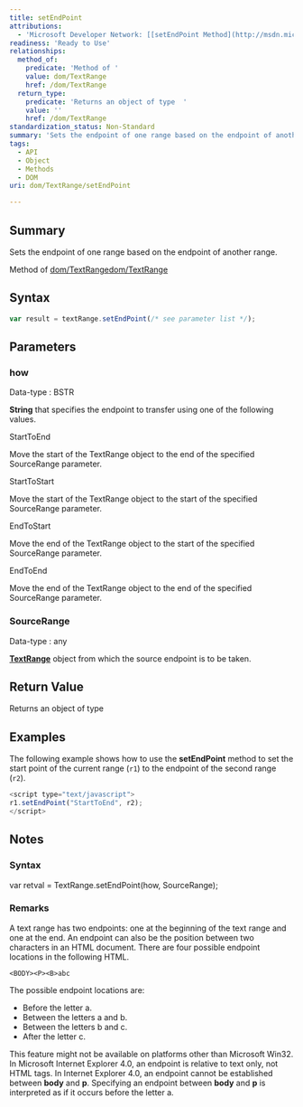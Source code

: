 ```yaml
---
title: setEndPoint
attributions:
  - 'Microsoft Developer Network: [[setEndPoint Method](http://msdn.microsoft.com/en-us/library/ie/ms536745(v=vs.85).aspx) Article]'
readiness: 'Ready to Use'
relationships:
  method_of:
    predicate: 'Method of '
    value: dom/TextRange
    href: /dom/TextRange
  return_type:
    predicate: 'Returns an object of type  '
    value: ''
    href: /dom/TextRange
standardization_status: Non-Standard
summary: 'Sets the endpoint of one range based on the endpoint of another range.'
tags:
  - API
  - Object
  - Methods
  - DOM
uri: dom/TextRange/setEndPoint

---
```

## <span>Summary</span>

Sets the endpoint of one range based on the endpoint of another range.

Method of [dom/TextRange](/dom/TextRange)[dom/TextRange](/dom/TextRange)

## <span>Syntax</span>

``` js
var result = textRange.setEndPoint(/* see parameter list */);
```

## <span>Parameters</span>

### <span>how</span>

 Data-type
:   BSTR

**String** that specifies the endpoint to transfer using one of the following values.

StartToEnd

Move the start of the TextRange object to the end of the specified SourceRange parameter.

StartToStart

Move the start of the TextRange object to the start of the specified SourceRange parameter.

EndToStart

Move the end of the TextRange object to the start of the specified SourceRange parameter.

EndToEnd

Move the end of the TextRange object to the end of the specified SourceRange parameter.

### <span>SourceRange</span>

 Data-type
:   any

[**TextRange**](/dom/TextRange) object from which the source endpoint is to be taken.

## <span>Return Value</span>

Returns an object of type<span></span>

## <span>Examples</span>

The following example shows how to use the **setEndPoint** method to set the start point of the current range (`r1`) to the endpoint of the second range (`r2`).

``` js
<script type="text/javascript">
r1.setEndPoint("StartToEnd", r2);
</script>
```

## <span>Notes</span>

### <span>Syntax</span>

var retval = TextRange.setEndPoint(how, SourceRange);

### <span>Remarks</span>

A text range has two endpoints: one at the beginning of the text range and one at the end. An endpoint can also be the position between two characters in an HTML document. There are four possible endpoint locations in the following HTML.

    <BODY><P><B>abc

The possible endpoint locations are:

-   Before the letter a.
-   Between the letters a and b.
-   Between the letters b and c.
-   After the letter c.

This feature might not be available on platforms other than Microsoft Win32. In Microsoft Internet Explorer 4.0, an endpoint is relative to text only, not HTML tags. In Internet Explorer 4.0, an endpoint cannot be established between **body** and **p**. Specifying an endpoint between **body** and **p** is interpreted as if it occurs before the letter a.